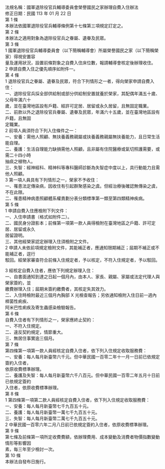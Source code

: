 法規名稱：國軍退除役官兵輔導委員會榮譽國民之家辦理自費入住辦法  
修正日期：民國 113 年 01 月 22 日  
第 1 條  
本辦法依國軍退除役官兵輔導條例第十七條第三項規定訂定之。  
第 2 條  
本辦法之適用對象為退除役官兵之眷屬、遺眷及民眾。  
第 3 條  
1 國軍退除役官兵輔導委員會（以下簡稱輔導會）所屬榮譽國民之家（以下簡稱榮家）得視安置容  
量及運用狀況，設置前條對象之自費入住床位數，報請輔導會核定後辦理收住。  
2 申請自費入住之優先順序如附件一。  
第 4 條  
1 退除役官兵之眷屬、遺眷及民眾，符合下列情形之一者，得向榮家申請自費入住：  
一、退除役官兵採全部供給制或部分供給制安置就養於榮家，其配偶年滿五十歲、父母年滿六十  
歲，並在臺灣地區設有戶籍、經許可定居、居留或永久居留，且無固定職業。  
二、前款以外之退除役官兵眷屬、遺眷及民眾，年滿六十五歲，並在臺灣地區設有戶籍，且無固  
定職業。  
2 前項人員須符合下列入住條件之一：  
一、安養：需他人照顧、無扶養義務親屬或扶養義務親屬無扶養能力，且日常生活能自理。  
二、養護：生活自理能力缺損需他人照顧，且非屬有住院醫療或氣切照護需要，或需二十四小時  
抽痰之植物人。  
三、失智：經神經科、精神科等專科醫師診斷為失智症中度以上，具行動能力且需他人照顧。  
3 第一項人員具有下列情形之一，榮家不予收住：  
一、罹患法定傳染病，因收住有引起群聚感染之虞。但經治療後確認無傳染之虞，不在此限。  
二、罹患精神病患照顧體系權責劃分表分類標準第一類至第四類精神疾病。  
第 5 條  
1 申請自費入住應檢附下列文件：  
一、入住申請書（格式如附件二）。  
二、國民身分證影本；前條第一項第一款人員得檢附在臺灣地區之戶籍、許可定居、居留或永久  
居留證明。  
三、其他經榮家認定辦理入住須檢附之文件。  
2 申請人未依前項規定檢附文件，其能補正者，應通知限期補正；屆期不補正或不能補正者，逕行  
駁回。經榮家審查符合前條入住規定者，予以核定，不符入住規定者，予以駁回。  


3 經核定自費入住者，應依下列規定辦理入住：  
一、自書面通知到達之日起一個月內，由本人、家長、親屬、家屬或法定代理人與榮家簽約，並  
繳費辦理入住；屆期未簽約繳費者，其核定失其效力。  
二、入住時檢附最近三個月內胸部 X 光檢查報告；另依通知檢附入住日前一週內桿菌性痢疾、  
阿米巴性痢疾及寄生蟲感染檢驗報告。  
第 6 條  
自費入住者有下列情形之一，榮家應終止契約：  
一、不符入住規定。  
二、違反契約規定，情節重大。  
三、無居住事實逾三個月。  
第 7 條  
第四條第一項第一款人員經核定自費入住者，依下列入住規定收取服務費：  
一、安養：每人每月新臺幣六千元。但中華民國一百零二年十一月一日前已依規定簽約入住者，  
依原收費標準辦理。  
二、養護及失智：每人每月新臺幣六千八百元。但中華民國一百零二年五月十日前已依規定簽約  
入住者，依原收費標準辦理。  
第 8 條  
1 第四條第一項第二款人員經核定自費入住者，依下列入住規定收取服務費：  
一、安養：每人每月新臺幣七千九百五十元。  
二、養護：每人每月新臺幣一萬七千九百五十元。  
三、失智：每人每月新臺幣二萬七千九百五十元。  
2 中華民國一百零六年二月八日前已依規定簽約入住者，依原收費標準辦理。  
第 9 條  
第七條及前條第一項所定收費費額，依辦理費用、成本變動及消費者物價指數變動情形等影響因  
素，每三年至少檢討一次。  
第 10 條  
本辦法自發布日施行。  


